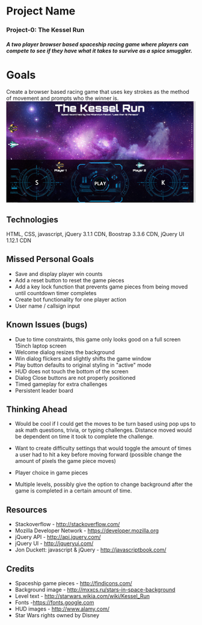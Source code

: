 # Project Name
### Project-0: The Kessel Run
##### A two player browser based spaceship racing game where players can compete to see if they have what it takes to survive as a spice smuggler.

# Goals
Create a browser based racing game that uses key strokes as the method of movement and prompts who the winner is.
![image](images/readmePic.png)

## Technologies
HTML, CSS, javascript, jQuery 3.1.1 CDN, Boostrap 3.3.6 CDN, jQuery UI 1.12.1 CDN

## Missed Personal Goals
* Save and display player win counts
* Add a reset button to reset the game pieces
* Add a key lock function that prevents game pieces from being moved until countdown timer completes
* Create bot functionality for one player action
* User name / callsign input

## Known Issues (bugs)
* Due to time constraints, this game only looks good on a full screen 15inch laptop screen
* Welcome dialog resizes the background
* Win dialog flickers and slightly shifts the game window
* Play button defaults to original styling in "active" mode
* HUD does not touch the bottom of the screen
* Dialog Close buttons are not properly positioned
* Timed gameplay for extra challenges
* Persistent leader board

## Thinking Ahead
* Would be cool if I could get the moves to be turn based using pop ups to ask math questions, trivia, or typing challenges. Distance moved would be dependent on time it took to complete the challenge.

* Want to create difficulty settings that would toggle the amount of times a user had to hit a key before moving forward (possible change the amount of pixels the game piece moves)

* Player choice in game pieces

* Multiple levels, possibly give the option to change background after the game is completed in a certain amount of time.

## Resources
* Stackoverflow - http://stackoverflow.com/
* Mozilla Developer Network - https://developer.mozilla.org
* jQuery API - http://api.jquery.com/
* jQuery UI - http://jqueryui.com/
* Jon Duckett: javascript & jQuery - http://javascriptbook.com/

## Credits
* Spaceship game pieces - http://findicons.com/
* Background image - http://mxxcs.ru/stars-in-space-background
* Level text - http://starwars.wikia.com/wiki/Kessel_Run
* Fonts -https://fonts.google.com
* HUD images - http://www.alamy.com/
* Star Wars rights owned by Disney
